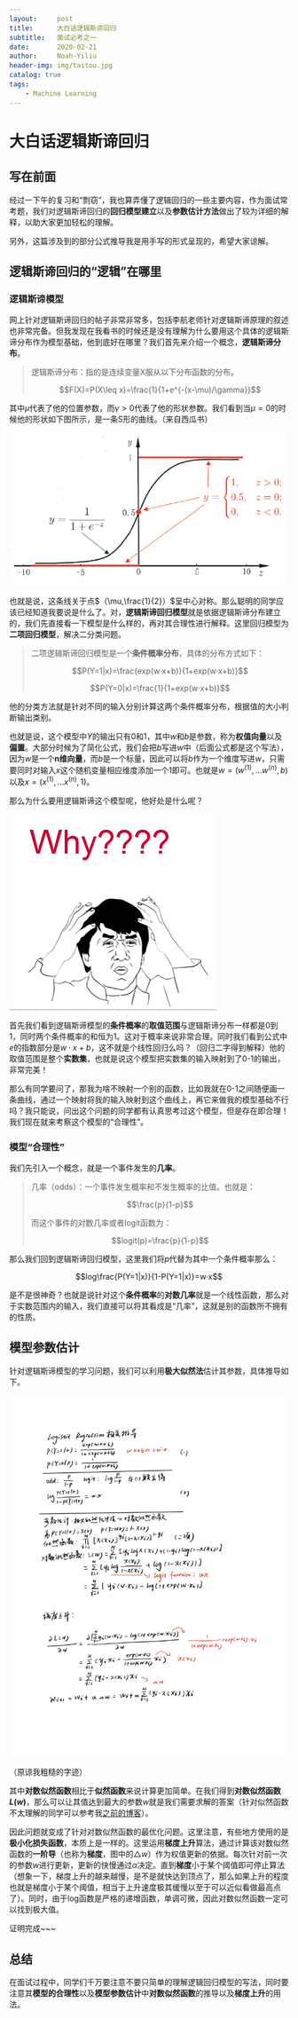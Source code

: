 ```yaml
---
layout:     post
title:      大白话逻辑斯谛回归
subtitle:   面试必考之一
date:       2020-02-21
author:     Noah-Yiliu
header-img: img/taitou.jpg
catalog: true
tags:
    - Machine Learning
---
```


# 大白话逻辑斯谛回归

## 写在前面
经过一下午的复习和“剽窃”，我也算弄懂了逻辑回归的一些主要内容，作为面试常考题，我们对逻辑斯谛回归的**回归模型建立**以及**参数估计方法**做出了较为详细的解释，以助大家更加轻松的理解。

另外，这篇涉及到的部分公式推导我是用手写的形式呈现的，希望大家谅解。

## 逻辑斯谛回归的“逻辑”在哪里
### 逻辑斯谛模型
网上针对逻辑斯谛回归的帖子非常非常多，包括李航老师针对逻辑斯谛原理的叙述也非常完备。但我发现在我看书的时候还是没有理解为什么要用这个具体的逻辑斯谛分布作为模型基础，他到底好在哪里？我们首先来介绍一个概念，**逻辑斯谛分布**。

> 逻辑斯谛分布：指的是连续变量X服从以下分布函数的分布。
> 
> $$F(X)=P(X\leq x)=\frac{1}{1+e^{-(x-\mu)/\gamma}}$$

其中$\mu$代表了他的位置参数，而$\gamma>0$代表了他的形状参数。我们看到当$\mu=0$的时候他的形状如下图所示，是一条S形的曲线。（来自西瓜书）

![lrgraph](https://github.com/awzsse/awzsse.github.io/blob/master/img/logistic.jpg?raw=true)

也就是说，这条线关于点$（\mu,\frac{1}{2}）$呈中心对称。那么聪明的同学应该已经知道我要说是什么了。对，**逻辑斯谛回归模型**就是依据逻辑斯谛分布建立的，我们先直接看一下模型是什么样的，再对其合理性进行解释。这里回归模型为**二项回归模型**，解决二分类问题。

> 二项逻辑斯谛回归模型是一个**条件概率分布**，具体的分布方式如下：
>
> $$P(Y=1|x)=\frac{exp(w·x+b)}{1+exp(w·x+b)}$$
>
> $$P(Y=0|x)=\frac{1}{1+exp(w·x+b)}$$

他的分类方法就是针对不同的输入分别计算这两个条件概率分布，根据值的大小判断输出类别。

也就是说，这个模型中$Y$的输出只有0和1，其中$w$和$b$是参数，称为**权值向量**以及**偏置**。大部分时候为了简化公式，我们会把$b$写进$w$中（后面公式都是这个写法），因为$w$是一个**n维向量**，而$b$是一个标量，因此可以将$b$作为一个维度写进$w$，只需要同时对输入$x$这个随机变量相应维度添加一个1即可。也就是$w=(w^{(1)},...w^{(n)},b)$以及$x=(x^{(1)},...x^{(n)},1)$。

那么为什么要用逻辑斯谛这个模型呢，他好处是什么呢？

![why](https://github.com/awzsse/awzsse.github.io/blob/master/img/why.png?raw=true)

首先我们看到逻辑斯谛模型的**条件概率**的**取值范围**与逻辑斯谛分布一样都是0到1，同时两个条件概率的和恒为1。这对于概率来说非常合理。同时我们看到公式中$e$的指数部分是$w·x+b$，这不就是个线性回归么吗？（回归二字得到解释）他的取值范围是整个**实数集**，也就是说这个模型把实数集的输入映射到了0-1的输出，非常完美！

那么有同学要问了，那我为啥不映射一个别的函数，比如我就在0-1之间随便画一条曲线，通过一个映射将我的输入映射到这个曲线上，再它来做我的模型基础不行吗？我只能说，问出这个问题的同学都有认真思考过这个模型，但是存在即合理！我们现在就来考察这个模型的“合理性”。

### 模型“合理性”
我们先引入一个概念，就是一个事件发生的**几率**。
> 几率（odds）：一个事件发生概率和不发生概率的比值。也就是：
> 
> $$\frac{p}{1-p}$$
> 
> 而这个事件的对数几率或者logit函数为：
> 
> $$logit(p)=\frac{p}{1-p}$$

那么我们回到逻辑斯谛回归模型，这里我们将$p$代替为其中一个条件概率那么：

$$log\frac{P(Y=1|x)}{1-P(Y=1|x)}=w·x$$

是不是很神奇？也就是说针对这个**条件概率**的**对数几率**就是一个线性函数，那么对于实数范围内的输入，我们直接可以将其看成是“几率”，这就是别的函数所不拥有的性质。

## 模型参数估计
针对逻辑斯谛模型的学习问题，我们可以利用**极大似然法**估计其参数，具体推导如下。

![lr](https://github.com/awzsse/awzsse.github.io/blob/master/img/logistic%20regression.jpg?raw=true)

（原谅我粗糙的字迹）

其中**对数似然函数**相比于**似然函数**来说计算更加简单。在我们得到**对数似然函数$L(w)$**，那么可以让其值达到最大的参数$w$就是我们需要求解的答案（针对似然函数不太理解的同学可以参考我[之前的博客](https://awzsse.github.io/2020/02/16/%E5%A4%A7%E7%99%BD%E8%AF%9DMLE_MAP_%E8%B4%9D%E5%8F%B6%E6%96%AF%E5%85%AC%E5%BC%8F/)）。

因此问题就变成了针对对数似然函数的最优化问题。这里注意，有些地方使用的是**极小化损失函数**，本质上是一样的。这里运用**梯度上升**算法，通过计算该对数似然函数的**一阶导**（也称为**梯度**，图中的$△w$）作为权值更新的依据。每次针对前一次的参数$w$进行更新，更新的快慢通过$\alpha$决定。直到**梯度**小于某个阈值即可停止算法（想象一下，梯度上升的越来越慢，是不是就快达到顶点了，那么如果上升的程度也就是梯度小于某个阈值，相当于上升速度极其缓慢以至于可以近似看做最高点了）。同时，由于log函数是严格的递增函数，单调可微，因此对数似然函数一定可以找到极大值。

证明完成~~~

## 总结
在面试过程中，同学们千万要注意不要只简单的理解逻辑回归模型的写法，同时要注意其**模型的合理性**以及**模型参数估计**中**对数似然函数**的推导以及**梯度上升**的用法。








